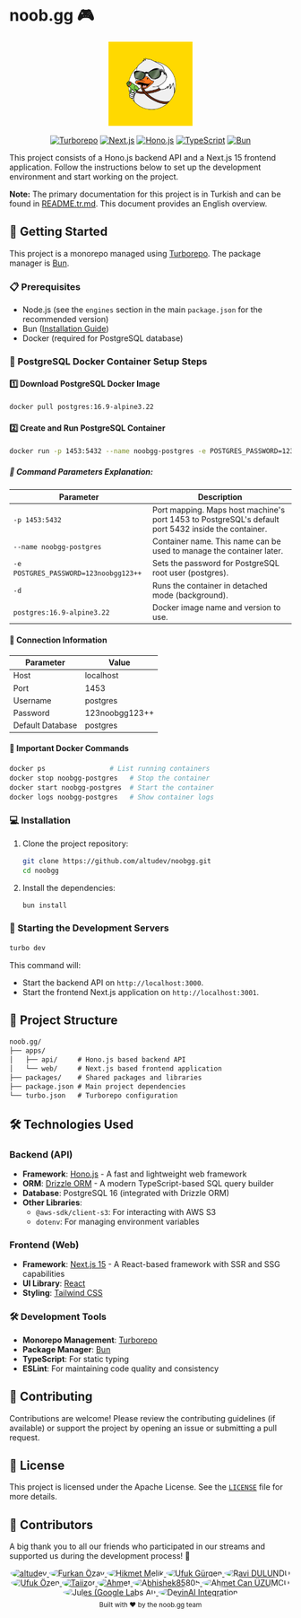 # noob.gg 🎮

<div align="center">
  <img src="../docs/noobgg-logo.png" alt="noob.gg logo" height="150" />
  
  [![Turborepo](https://img.shields.io/badge/Turborepo-EF4444?style=for-the-badge&logo=turborepo&logoColor=white)](https://turbo.build/repo)
  [![Next.js](https://img.shields.io/badge/Next.js-000000?style=for-the-badge&logo=next.js&logoColor=white)](https://nextjs.org/)
  [![Hono.js](https://img.shields.io/badge/Hono.js-00A3FF?style=for-the-badge&logo=hono&logoColor=white)](https://hono.dev/)
  [![TypeScript](https://img.shields.io/badge/TypeScript-3178C6?style=for-the-badge&logo=typescript&logoColor=white)](https://www.typescriptlang.org/)
  [![Bun](https://img.shields.io/badge/Bun-000000?style=for-the-badge&logo=bun&logoColor=white)](https://bun.sh/)
</div>

This project consists of a Hono.js backend API and a Next.js 15 frontend application. Follow the instructions below to set up the development environment and start working on the project.

**Note:** The primary documentation for this project is in Turkish and can be found in [README.tr.md](./README.tr.md). This document provides an English overview.

## 🚀 Getting Started

This project is a monorepo managed using [Turborepo](https://turbo.build/repo). The package manager is [Bun](https://bun.sh/).

### 📋 Prerequisites

- Node.js (see the `engines` section in the main `package.json` for the recommended version)
- Bun ([Installation Guide](https://bun.sh/docs/installation))
- Docker (required for PostgreSQL database)

### 🐳 PostgreSQL Docker Container Setup Steps

#### 1️⃣ Download PostgreSQL Docker Image

```bash
docker pull postgres:16.9-alpine3.22
```

#### 2️⃣ Create and Run PostgreSQL Container

```bash
docker run -p 1453:5432 --name noobgg-postgres -e POSTGRES_PASSWORD=123noobgg123++ -d postgres:16.9-alpine3.22
```

##### 🔧 Command Parameters Explanation:

| Parameter                             | Description                                                                                         |
| ------------------------------------- | --------------------------------------------------------------------------------------------------- |
| `-p 1453:5432`                        | Port mapping. Maps host machine's port 1453 to PostgreSQL's default port 5432 inside the container. |
| `--name noobgg-postgres`              | Container name. This name can be used to manage the container later.                                |
| `-e POSTGRES_PASSWORD=123noobgg123++` | Sets the password for PostgreSQL root user (postgres).                                              |
| `-d`                                  | Runs the container in detached mode (background).                                                   |
| `postgres:16.9-alpine3.22`            | Docker image name and version to use.                                                               |

#### 🔌 Connection Information

| Parameter        | Value          |
| ---------------- | -------------- |
| Host             | localhost      |
| Port             | 1453           |
| Username         | postgres       |
| Password         | 123noobgg123++ |
| Default Database | postgres       |

#### 📝 Important Docker Commands

```bash
docker ps                # List running containers
docker stop noobgg-postgres   # Stop the container
docker start noobgg-postgres  # Start the container
docker logs noobgg-postgres   # Show container logs
```

### 💻 Installation

1.  Clone the project repository:
    ```bash
    git clone https://github.com/altudev/noobgg.git
    cd noobgg
    ```
2.  Install the dependencies:
    ```bash
    bun install
    ```

### 🚀 Starting the Development Servers

```bash
turbo dev
```

This command will:

- Start the backend API on `http://localhost:3000`.
- Start the frontend Next.js application on `http://localhost:3001`.

## 📁 Project Structure

```
noob.gg/
├── apps/
│   ├── api/     # Hono.js based backend API
│   └── web/     # Next.js based frontend application
├── packages/    # Shared packages and libraries
├── package.json # Main project dependencies
└── turbo.json   # Turborepo configuration
```

## 🛠️ Technologies Used

### Backend (API)

- **Framework**: [Hono.js](https://hono.dev/) - A fast and lightweight web framework
- **ORM**: [Drizzle ORM](https://orm.drizzle.team/) - A modern TypeScript-based SQL query builder
- **Database**: PostgreSQL 16 (integrated with Drizzle ORM)
- **Other Libraries**:
  - `@aws-sdk/client-s3`: For interacting with AWS S3
  - `dotenv`: For managing environment variables

### Frontend (Web)

- **Framework**: [Next.js 15](https://nextjs.org/) - A React-based framework with SSR and SSG capabilities
- **UI Library**: [React](https://react.dev/)
- **Styling**: [Tailwind CSS](https://tailwindcss.com/)

### 🛠️ Development Tools

- **Monorepo Management**: [Turborepo](https://turbo.build/repo)
- **Package Manager**: [Bun](https://bun.sh/)
- **TypeScript**: For static typing
- **ESLint**: For maintaining code quality and consistency

## 🤝 Contributing

Contributions are welcome! Please review the contributing guidelines (if available) or support the project by opening an issue or submitting a pull request.

## 📄 License

This project is licensed under the Apache License. See the [`LICENSE`](../LICENSE) file for more details.

## 👥 Contributors

A big thank you to all our friends who participated in our streams and supported us during the development process! 🙏

<div align="center">
  <a href="https://github.com/altudev">
    <img width="60px" alt="altudev" src="https://github.com/altudev.png" style="border-radius: 50%;"/>
  </a>
  <a href="https://github.com/furkanczay">
    <img width="60px" alt="Furkan Özay" src="https://github.com/furkanczay.png" style="border-radius: 50%;"/>
  </a>
  <a href="https://github.com/HikmetMelikk">
    <img width="60px" alt="Hikmet Melik" src="https://github.com/HikmetMelikk.png" style="border-radius: 50%;"/>
  </a>
  <a href="https://github.com/gurgenufuk12">
    <img width="60px" alt="Ufuk Gürgen" src="https://github.com/gurgenufuk12.png" style="border-radius: 50%;"/>
  </a>
   <a href="https://github.com/ravidulundu">
    <img width="60px" alt="Ravi DULUNDU" src="https://github.com/ravidulundu.png" style="border-radius: 50%;"/>
  </a>
  <a href="https://github.com/ufukozendev">
    <img width="60px" alt="Ufuk Özen" src="https://github.com/ufukozendev.png" style="border-radius: 50%;"/>
  </a>
   <a href="https://github.com/Taiizor">
    <img width="60px" alt="Taiizor" src="https://github.com/Taiizor.png" style="border-radius: 50%;"/>
  </a>
    <a href="https://github.com/Alsond5">
    <img width="60px" alt="Ahmet" src="https://github.com/Alsond5.png" style="border-radius: 50%;"/>
  </a>
  <a href="https://github.com/Abhishek85805">
   <img width="60px" alt="Abhishek85805" src="https://github.com/Abhishek85805.png" style="border-radius: 50%;"/>
  </a>
  <a href="https://github.com/ahmtcn34">
    <img width="60px" alt="Ahmet Can ÜZÜMCÜ" src="https://github.com/ahmtcn34.png" style="border-radius: 50%;"/>
  </a>
  <a href="https://github.com/apps/google-labs-jules">
    <img width="60px" alt="Jules (Google Labs AI)" src="https://avatars.githubusercontent.com/in/842251?s=41&u=e6ce41f2678ba45349e003a9b1d8719b7f414a6f&v=4" style="border-radius: 50%;"/>
  </a>
  <a href="https://github.com/apps/devin-ai-integration">
    <img width="60px" alt="DevinAI Integration" src="https://avatars.githubusercontent.com/in/811515?s=41&u=22ae8177548c8cd6cccb497ac571937d080c80bc&v=4" style="border-radius: 50%;"/>
  </a>
</div>

<div align="center">
  <sub>Built with ❤️ by the noob.gg team</sub>
</div>

